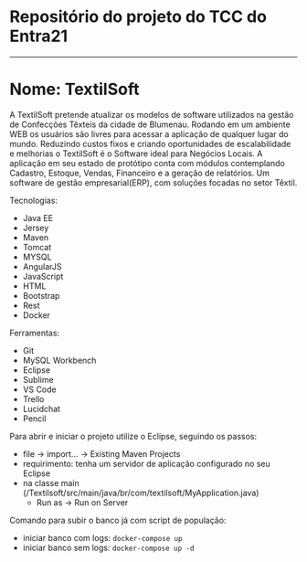 # Repositório do projeto do TCC do Entra21
--------------------------------------------

# Nome: TextilSoft

A TextilSoft pretende atualizar os modelos de software utilizados na gestão de Confecções Têxteis da cidade de Blumenau.
Rodando em um ambiente WEB os usuários são livres para acessar a aplicação de qualquer lugar do mundo. Reduzindo custos fixos e criando oportunidades de escalabilidade e melhorias o TextilSoft é o Software ideal para Negócios Locais.
A aplicação em seu estado de protótipo conta com módulos contemplando Cadastro, Estoque, Vendas, Financeiro e a geração de relatórios.
Um software de gestão empresarial(ERP), com soluções focadas no setor Têxtil.



Tecnologias: 
  - Java EE
  - Jersey
  - Maven
  - Tomcat
  - MYSQL
  - AngularJS
  - JavaScript
  - HTML
  - Bootstrap
  - Rest
  - Docker
 
 Ferramentas:
  - Git
  - MySQL Workbench
  - Eclipse
  - Sublime
  - VS Code
  - Trello
  - Lucidchat
  - Pencil

Para abrir e iniciar o projeto utilize o Eclipse, seguindo os passos:
- file -> import... -> Existing Maven Projects
- requirimento: tenha um servidor de aplicação configurado no seu Eclipse
- na classe main (/Textilsoft/src/main/java/br/com/textilsoft/MyApplication.java) 
  - Run as -> Run on Server

Comando para subir o banco já com script de população:
- iniciar banco com logs: `docker-compose up`
- iniciar banco sem logs: `docker-compose up -d`
